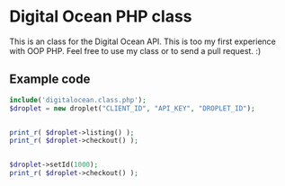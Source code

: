 Digital Ocean PHP class
============
This is an class for the Digital Ocean API. This is too my first experience with OOP PHP. Feel free to use my class or to send a pull request. :)

Example code
-------
```php
include('digitalocean.class.php');
$droplet = new droplet("CLIENT_ID", "API_KEY", "DROPLET_ID");


print_r( $droplet->listing() );
print_r( $droplet->checkout() );


$droplet->setId(1000);
print_r( $droplet->checkout() );
```